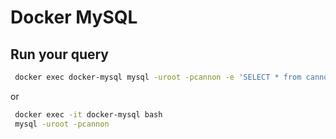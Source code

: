 # Docker MySQL 
## Run your query

```bash
 docker exec docker-mysql mysql -uroot -pcannon -e 'SELECT * from cannon.branch' 
```
or 
```bash
 docker exec -it docker-mysql bash 
 mysql -uroot -pcannon
```

